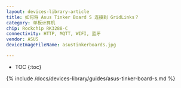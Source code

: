 ```yaml
---
layout: devices-library-article
title: 如何将 Asus Tinker Board S 连接到 GridLinks？
category: 单板计算机
chip: Rockchip RK3288-C
connectivity: HTTP, MQTT, WIFI, 蓝牙
vendor: ASUS
deviceImageFileName: asustinkerboards.jpg

---
```


* TOC
{:toc}

{% include /docs/devices-library/guides/asus-tinker-board-s.md %}